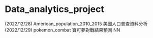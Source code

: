 # Data_analytics_project

(2022/12/28) American_population_2010_2015 美國人口普查資料分析 \
(2022/12/29) pokemon_combat 寶可夢對戰結果預測 NN
